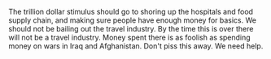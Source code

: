 The trillion dollar stimulus should go to shoring up the hospitals and food supply chain, and making sure people have enough money for basics. We should not be bailing out the travel industry. By the time this is over there will not be a travel industry. Money spent there is as foolish as spending money on wars in Iraq and Afghanistan. Don't piss this away. We need help.
